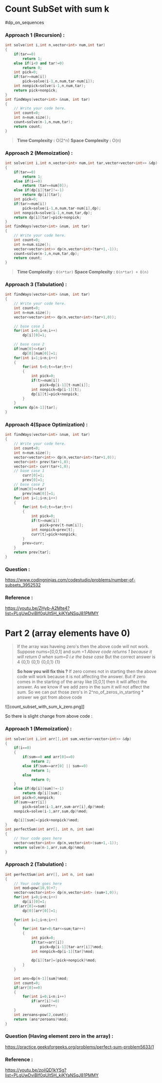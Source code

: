 # Count SubSet with sum k
#dp_on_sequences 





### Approach 1 (Recursion) :
```cpp
int solve(int i,int n,vector<int> num,int tar)
{
    if(tar==0)
        return 1;
    else if(i<0 and tar!=0)
        return 0;
    int pick=0;
    if(tar>=num[i])
        pick=solve(i-1,n,num,tar-num[i]);
    int nonpick=solve(i-1,n,num,tar);
    return pick+nonpick;
}
int findWays(vector<int> &num, int tar)
{
    // Write your code here.
    int count=0;
    int n=num.size();
    count=solve(n-1,n,num,tar);
    return count;
}
```

>**Time Complexity :** O(2^n)
>**Space Complexity :**  O(n)

### Approach 2 (Memoization) :
```cpp
int solve(int i,int n,vector<int> num,int tar,vector<vector<int>> &dp)
{
    if(tar==0)
        return 1;
    else if(i==0)
        return (tar==num[0]);
    else if(dp[i][tar]!=-1)
        return dp[i][tar];
    int pick=0;
    if(tar>=num[i])
        pick=solve(i-1,n,num,tar-num[i],dp);
    int nonpick=solve(i-1,n,num,tar,dp);
    return dp[i][tar]=pick+nonpick;
}
int findWays(vector<int> &num, int tar)
{
    // Write your code here.
    int count=0;
    int n=num.size();
    vector<vector<int>> dp(n,vector<int>(tar+1,-1));
    count=solve(n-1,n,num,tar,dp);
    return count;
}
```


>**Time Complexity :** ```O(n*tar)```
>**Space Complexity :** ```O(n*tar) + O(n)```



### Approach 3 (Tabulation) :

```cpp
int findWays(vector<int> &num, int tar)
{
    // Write your code here.
    int count=0;
    int n=num.size();
    vector<vector<int>> dp(n,vector<int>(tar+1,0));
    
    // base case 1
    for(int i=0;i<n;i++)
        dp[i][0]=1;
    
    // base case 2
    if(num[0]<=tar)
        dp[0][num[0]]=1;
    for(int i=1;i<n;i++)
    {
        for(int t=0;t<=tar;t++)
        {
            int pick=0;
            if(t>=num[i])
                pick=dp[i-1][t-num[i]];
            int nonpick=dp[i-1][t];
            dp[i][t]=pick+nonpick;
        }
    }
    return dp[n-1][tar];
}
```


### Approach 4(Space Optimization) :

```cpp
int findWays(vector<int> &num, int tar)
{
    // Write your code here.
    int count=0;
    int n=num.size();
    vector<vector<int>> dp(n,vector<int>(tar+1,0));
    vector<int> prev(tar+1,0);
    vector<int> curr(tar+1,0);
    // base case 1
        curr[0]=1;
        prev[0]=1;
    // base case 2
    if(num[0]<=tar)
        prev[num[0]]=1;
    for(int i=1;i<n;i++)
    {
        for(int t=0;t<=tar;t++)
        {
            int pick=0;
            if(t>=num[i])
                pick=prev[t-num[i]];
            int nonpick=prev[t];
            curr[t]=pick+nonpick;
        }
        prev=curr;
    }
    return prev[tar];
}
```


### Question :
https://www.codingninjas.com/codestudio/problems/number-of-subsets_3952532

### Reference :
https://youtu.be/ZHyb-A2Mte4?list=PLgUwDviBIf0qUlt5H_kiKYaNSqJ81PMMY





# Part 2 (array elements have 0)

> If the array was haveing zero's then the above code will not work. 
> Suppose nums=[0,0,1]  and sum =1
> *Above code returns 1 because it will return 0 when sum=0  i.e the base case*
> But the correct answer is 4 {0,1} {0,1} {0,0,1} {1}


> **So how you will fix this  ?**
> If zero comes not in starting then the above code will work because it is not affecting the answer.
> But if zero comes in the starting of the array like [0,0,1] then it will affect the answer. 
> As we know if we add zero in the sum it will not affect the sum.  So we can put those zero's in 2^no_of_zeros_in_starting * answer we got from above code


![[count_subset_with_sum_k_zero.png]]


So there is slight change from above code :


### Approach 1 (Memoization) :
```cpp
int solve(int i,int arr[],int sum,vector<vector<int>> &dp)
{
	if(i==0)
	{
		if(sum==0 and arr[0]==0)
			return 2;
		else if(sum==arr[0] || sum==0)
			return 1;
		else
			return 0;
	}
	else if(dp[i][sum]!=-1)
		return dp[i][sum];
	int pick=0,nonpick;
	if(sum>=arr[i])
		pick=solve(i-1,arr,sum-arr[i],dp)%mod;
	nonpick=solve(i-1,arr,sum,dp)%mod;
	
	dp[i][sum]=(pick+nonpick)%mod;
}
int perfectSum(int arr[], int n, int sum)
{
	// Your code goes here
	vector<vector<int>> dp(n,vector<int>(sum+1,-1));
	return solve(n-1,arr,sum,dp)%mod;
}
```

### Approach 2 (Tabulation) :
```cpp
int perfectSum(int arr[], int n, int sum)
{
	// Your code goes here
	int mod=pow(10,9)+7;
	vector<vector<int>> dp(n,vector<int> (sum+1,0));
	for(int i=0;i<n;i++)
		dp[i][0]=1;
	if(arr[0]<=sum)
		dp[0][arr[0]]=1;
	
	for(int i=1;i<n;i++)
	{
		for(int tar=0;tar<=sum;tar++)
		{
			int pick=0;
			if(tar>=arr[i])
				pick=dp[i-1][tar-arr[i]]%mod;
			int nonpick=dp[i-1][tar]%mod;
			
			dp[i][tar]=(pick+nonpick)%mod;
		}
	}
	
	int ans=dp[n-1][sum]%mod;
	int count=0;
	if(arr[0]==0)
	{
		for(int i=0;i<n;i++)
			if(arr[i]!=0)
				count++;   
	}
	int zeroans=pow(2,count);
	return (ans*zeroans)%mod;
}
```

### Question (Having element zero in the array) :
https://practice.geeksforgeeks.org/problems/perfect-sum-problem5633/1

### Reference :
https://youtu.be/zoilQD1kYSg?list=PLgUwDviBIf0qUlt5H_kiKYaNSqJ81PMMY